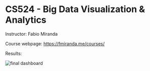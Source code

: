 # CS524 - Big Data Visualization & Analytics

Instructor: Fabio Miranda

Course webpage: https://fmiranda.me/courses/

Results:

![final dashboard](https://github.com/uic-big-data/FinalProject/assets/56783167/ae1a081f-dd54-4ea5-8225-c7f2eb3ddb2e)
